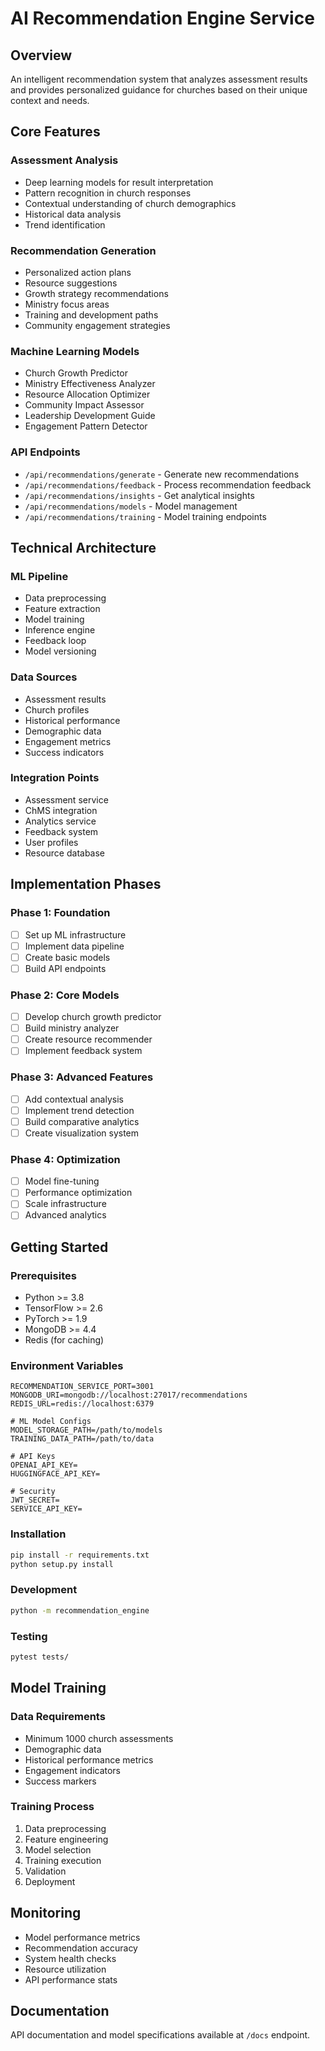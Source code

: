 # AI Recommendation Engine Service

## Overview
An intelligent recommendation system that analyzes assessment results and provides personalized guidance for churches based on their unique context and needs.

## Core Features

### Assessment Analysis
- Deep learning models for result interpretation
- Pattern recognition in church responses
- Contextual understanding of church demographics
- Historical data analysis
- Trend identification

### Recommendation Generation
- Personalized action plans
- Resource suggestions
- Growth strategy recommendations
- Ministry focus areas
- Training and development paths
- Community engagement strategies

### Machine Learning Models
- Church Growth Predictor
- Ministry Effectiveness Analyzer
- Resource Allocation Optimizer
- Community Impact Assessor
- Leadership Development Guide
- Engagement Pattern Detector

### API Endpoints
- `/api/recommendations/generate` - Generate new recommendations
- `/api/recommendations/feedback` - Process recommendation feedback
- `/api/recommendations/insights` - Get analytical insights
- `/api/recommendations/models` - Model management
- `/api/recommendations/training` - Model training endpoints

## Technical Architecture

### ML Pipeline
- Data preprocessing
- Feature extraction
- Model training
- Inference engine
- Feedback loop
- Model versioning

### Data Sources
- Assessment results
- Church profiles
- Historical performance
- Demographic data
- Engagement metrics
- Success indicators

### Integration Points
- Assessment service
- ChMS integration
- Analytics service
- Feedback system
- User profiles
- Resource database

## Implementation Phases

### Phase 1: Foundation
- [ ] Set up ML infrastructure
- [ ] Implement data pipeline
- [ ] Create basic models
- [ ] Build API endpoints

### Phase 2: Core Models
- [ ] Develop church growth predictor
- [ ] Build ministry analyzer
- [ ] Create resource recommender
- [ ] Implement feedback system

### Phase 3: Advanced Features
- [ ] Add contextual analysis
- [ ] Implement trend detection
- [ ] Build comparative analytics
- [ ] Create visualization system

### Phase 4: Optimization
- [ ] Model fine-tuning
- [ ] Performance optimization
- [ ] Scale infrastructure
- [ ] Advanced analytics

## Getting Started

### Prerequisites
- Python >= 3.8
- TensorFlow >= 2.6
- PyTorch >= 1.9
- MongoDB >= 4.4
- Redis (for caching)

### Environment Variables
```env
RECOMMENDATION_SERVICE_PORT=3001
MONGODB_URI=mongodb://localhost:27017/recommendations
REDIS_URL=redis://localhost:6379

# ML Model Configs
MODEL_STORAGE_PATH=/path/to/models
TRAINING_DATA_PATH=/path/to/data

# API Keys
OPENAI_API_KEY=
HUGGINGFACE_API_KEY=

# Security
JWT_SECRET=
SERVICE_API_KEY=
```

### Installation
```bash
pip install -r requirements.txt
python setup.py install
```

### Development
```bash
python -m recommendation_engine
```

### Testing
```bash
pytest tests/
```

## Model Training

### Data Requirements
- Minimum 1000 church assessments
- Demographic data
- Historical performance metrics
- Engagement indicators
- Success markers

### Training Process
1. Data preprocessing
2. Feature engineering
3. Model selection
4. Training execution
5. Validation
6. Deployment

## Monitoring
- Model performance metrics
- Recommendation accuracy
- System health checks
- Resource utilization
- API performance stats

## Documentation
API documentation and model specifications available at `/docs` endpoint. 